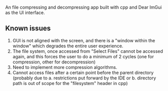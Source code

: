 An file compressing and decompressing app built with cpp and Dear ImGui as the UI interface. 

Known issues
-
1. GUI is not aligned with the screen, and there is a "window within the window" which degrades the entire user experience.
2. The file system, once accessed from "Select Files" cannot be accessed again, and this forces the user to do a minimum of 2 cycles (one for compression, other for decompression)
3. Need to implement more compression algorithms.
4. Cannot access files after a certain point before the parent directory (probably due to a. restrictions put forward by the IDE or b. directory path is out of scope for the "filesystem" header in cpp)
